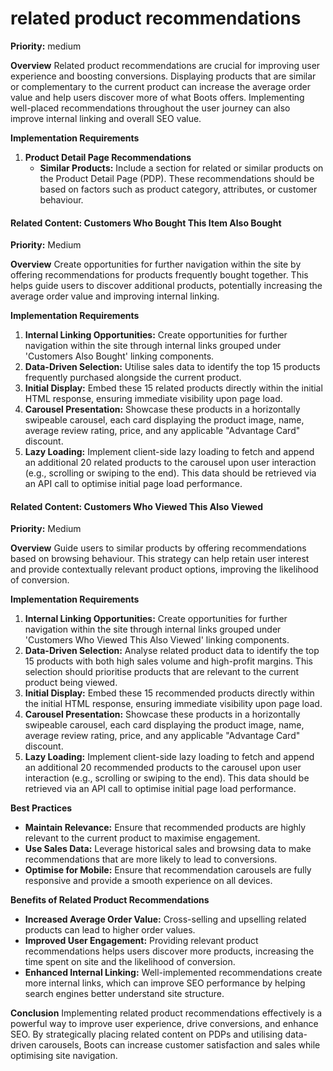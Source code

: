 # related product recommendations

**Priority:** medium

**Overview**
Related product recommendations are crucial for improving user experience and boosting conversions. Displaying products that are similar or complementary to the current product can increase the average order value and help users discover more of what Boots offers. Implementing well-placed recommendations throughout the user journey can also improve internal linking and overall SEO value.

**Implementation Requirements**

1. **Product Detail Page Recommendations**
   - **Similar Products:** Include a section for related or similar products on the Product Detail Page (PDP). These recommendations should be based on factors such as product category, attributes, or customer behaviour.

#### Related Content: Customers Who Bought This Item Also Bought
**Priority:** Medium

**Overview**
Create opportunities for further navigation within the site by offering recommendations for products frequently bought together. This helps guide users to discover additional products, potentially increasing the average order value and improving internal linking.

**Implementation Requirements**

1. **Internal Linking Opportunities:** Create opportunities for further navigation within the site through internal links grouped under 'Customers Also Bought' linking components.
2. **Data-Driven Selection:** Utilise sales data to identify the top 15 products frequently purchased alongside the current product.
3. **Initial Display:** Embed these 15 related products directly within the initial HTML response, ensuring immediate visibility upon page load.
4. **Carousel Presentation:** Showcase these products in a horizontally swipeable carousel, each card displaying the product image, name, average review rating, price, and any applicable "Advantage Card" discount.
5. **Lazy Loading:** Implement client-side lazy loading to fetch and append an additional 20 related products to the carousel upon user interaction (e.g., scrolling or swiping to the end). This data should be retrieved via an API call to optimise initial page load performance.

#### Related Content: Customers Who Viewed This Also Viewed
**Priority:** Medium

**Overview**
Guide users to similar products by offering recommendations based on browsing behaviour. This strategy can help retain user interest and provide contextually relevant product options, improving the likelihood of conversion.

**Implementation Requirements**

1. **Internal Linking Opportunities:** Create opportunities for further navigation within the site through internal links grouped under 'Customers Who Viewed This Also Viewed' linking components.
2. **Data-Driven Selection:** Analyse related product data to identify the top 15 products with both high sales volume and high-profit margins. This selection should prioritise products that are relevant to the current product being viewed.
3. **Initial Display:** Embed these 15 recommended products directly within the initial HTML response, ensuring immediate visibility upon page load.
4. **Carousel Presentation:** Showcase these products in a horizontally swipeable carousel, each card displaying the product image, name, average review rating, price, and any applicable "Advantage Card" discount.
5. **Lazy Loading:** Implement client-side lazy loading to fetch and append an additional 20 recommended products to the carousel upon user interaction (e.g., scrolling or swiping to the end). This data should be retrieved via an API call to optimise initial page load performance.

**Best Practices**

- **Maintain Relevance:** Ensure that recommended products are highly relevant to the current product to maximise engagement.
- **Use Sales Data:** Leverage historical sales and browsing data to make recommendations that are more likely to lead to conversions.
- **Optimise for Mobile:** Ensure that recommendation carousels are fully responsive and provide a smooth experience on all devices.

**Benefits of Related Product Recommendations**

- **Increased Average Order Value:** Cross-selling and upselling related products can lead to higher order values.
- **Improved User Engagement:** Providing relevant product recommendations helps users discover more products, increasing the time spent on site and the likelihood of conversion.
- **Enhanced Internal Linking:** Well-implemented recommendations create more internal links, which can improve SEO performance by helping search engines better understand site structure.

**Conclusion**
Implementing related product recommendations effectively is a powerful way to improve user experience, drive conversions, and enhance SEO. By strategically placing related content on PDPs and utilising data-driven carousels, Boots can increase customer satisfaction and sales while optimising site navigation.
